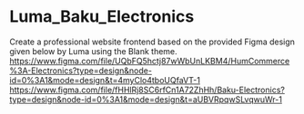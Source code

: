 # Luma_Baku_Electronics
Create a professional website frontend based on the provided Figma design given below by Luma using the Blank theme.
[https://www.figma.com/file/UQbFQ5hctj87wWbUnLKBM4/HumCommerce%3A-Electronics?type=design&node-id=0%3A1&mode=design&t=4myClo4tboUQfaVT-1
](https://www.figma.com/file/fHHlRj8SC6rfCn1A72ZhHh/Baku-Electronics?type=design&node-id=0%3A1&mode=design&t=aUBVRpqwSLvqwuWr-1)https://www.figma.com/file/fHHlRj8SC6rfCn1A72ZhHh/Baku-Electronics?type=design&node-id=0%3A1&mode=design&t=aUBVRpqwSLvqwuWr-1
